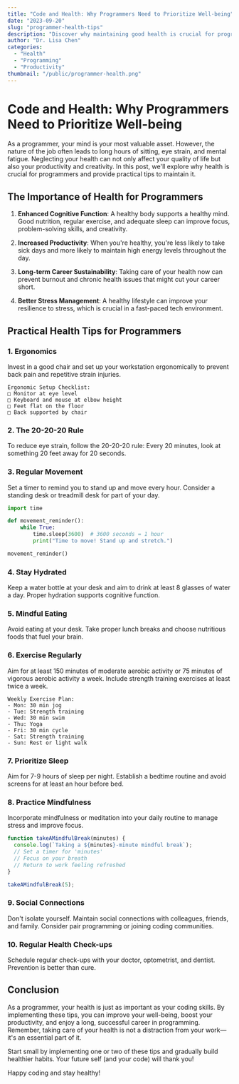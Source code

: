 ```yaml
---
title: "Code and Health: Why Programmers Need to Prioritize Well-being"
date: "2023-09-20"
slug: "programmer-health-tips"
description: "Discover why maintaining good health is crucial for programmers and learn practical tips to improve your well-being while coding."
author: "Dr. Lisa Chen"
categories:
  - "Health"
  - "Programming"
  - "Productivity"
thumbnail: "/public/programmer-health.png"
---
```


# Code and Health: Why Programmers Need to Prioritize Well-being

As a programmer, your mind is your most valuable asset. However, the nature of the job often leads to long hours of sitting, eye strain, and mental fatigue. Neglecting your health can not only affect your quality of life but also your productivity and creativity. In this post, we'll explore why health is crucial for programmers and provide practical tips to maintain it.

## The Importance of Health for Programmers

1. **Enhanced Cognitive Function**: A healthy body supports a healthy mind. Good nutrition, regular exercise, and adequate sleep can improve focus, problem-solving skills, and creativity.

2. **Increased Productivity**: When you're healthy, you're less likely to take sick days and more likely to maintain high energy levels throughout the day.

3. **Long-term Career Sustainability**: Taking care of your health now can prevent burnout and chronic health issues that might cut your career short.

4. **Better Stress Management**: A healthy lifestyle can improve your resilience to stress, which is crucial in a fast-paced tech environment.

## Practical Health Tips for Programmers

### 1. Ergonomics

Invest in a good chair and set up your workstation ergonomically to prevent back pain and repetitive strain injuries.

```
Ergonomic Setup Checklist:
□ Monitor at eye level
□ Keyboard and mouse at elbow height
□ Feet flat on the floor
□ Back supported by chair
```

### 2. The 20-20-20 Rule

To reduce eye strain, follow the 20-20-20 rule: Every 20 minutes, look at something 20 feet away for 20 seconds.

### 3. Regular Movement

Set a timer to remind you to stand up and move every hour. Consider a standing desk or treadmill desk for part of your day.

```python
import time

def movement_reminder():
    while True:
        time.sleep(3600)  # 3600 seconds = 1 hour
        print("Time to move! Stand up and stretch.")

movement_reminder()
```

### 4. Stay Hydrated

Keep a water bottle at your desk and aim to drink at least 8 glasses of water a day. Proper hydration supports cognitive function.

### 5. Mindful Eating

Avoid eating at your desk. Take proper lunch breaks and choose nutritious foods that fuel your brain.

### 6. Exercise Regularly

Aim for at least 150 minutes of moderate aerobic activity or 75 minutes of vigorous aerobic activity a week. Include strength training exercises at least twice a week.

```
Weekly Exercise Plan:
- Mon: 30 min jog
- Tue: Strength training
- Wed: 30 min swim
- Thu: Yoga
- Fri: 30 min cycle
- Sat: Strength training
- Sun: Rest or light walk
```

### 7. Prioritize Sleep

Aim for 7-9 hours of sleep per night. Establish a bedtime routine and avoid screens for at least an hour before bed.

### 8. Practice Mindfulness

Incorporate mindfulness or meditation into your daily routine to manage stress and improve focus.

```javascript
function takeAMindfulBreak(minutes) {
  console.log(`Taking a ${minutes}-minute mindful break`);
  // Set a timer for 'minutes'
  // Focus on your breath
  // Return to work feeling refreshed
}

takeAMindfulBreak(5);
```

### 9. Social Connections

Don't isolate yourself. Maintain social connections with colleagues, friends, and family. Consider pair programming or joining coding communities.

### 10. Regular Health Check-ups

Schedule regular check-ups with your doctor, optometrist, and dentist. Prevention is better than cure.

## Conclusion

As a programmer, your health is just as important as your coding skills. By implementing these tips, you can improve your well-being, boost your productivity, and enjoy a long, successful career in programming. Remember, taking care of your health is not a distraction from your work—it's an essential part of it.

Start small by implementing one or two of these tips and gradually build healthier habits. Your future self (and your code) will thank you!

Happy coding and stay healthy!
